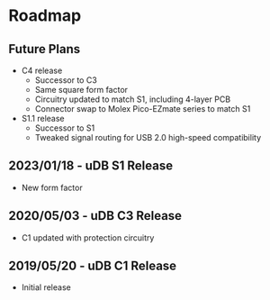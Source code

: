 # Roadmap

## Future Plans 
* C4 release
  * Successor to C3 
  * Same square form factor
  * Circuitry updated to match S1, including 4-layer PCB
  * Connector swap to Molex Pico-EZmate series to match S1
* S1.1 release
  * Successor to S1
  * Tweaked signal routing for USB 2.0 high-speed compatibility

## 2023/01/18 - uDB S1 Release
* New form factor 

## 2020/05/03 - uDB C3 Release
* C1 updated with protection circuitry

## 2019/05/20 - uDB C1 Release
* Initial release


